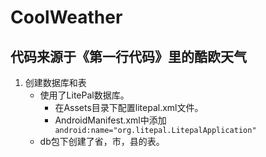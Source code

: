 # CoolWeather
## 代码来源于《第一行代码》里的酷欧天气
1. 创建数据库和表
	* 使用了LitePal数据库。
	  * 在Assets目录下配置litepal.xml文件。
	  * AndroidManifest.xml中添加
	  `` android:name="org.litepal.LitepalApplication"``
	* db包下创建了省，市，县的表。

